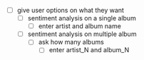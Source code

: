 - [ ] give user options on what they want
    - [ ] sentiment analysis on a single album
        - [ ] enter artist and album name
    - [ ] sentiment analysis on multiple album
        - [ ] ask how many albums
            - [ ] enter artist_N and album_N